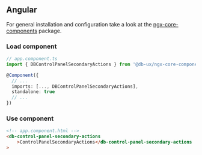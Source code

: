 ## Angular

For general installation and configuration take a look at the [ngx-core-components](https://www.npmjs.com/package/@db-ux/ngx-core-components) package.

### Load component

```ts app.component.ts
// app.component.ts
import { DBControlPanelSecondaryActions } from '@db-ux/ngx-core-components';

@Component({
  // ...
  imports: [..., DBControlPanelSecondaryActions],
  standalone: true
  // ...
})
```

### Use component

```html app.component.html
<!-- app.component.html -->
<db-control-panel-secondary-actions
	>ControlPanelSecondaryActions</db-control-panel-secondary-actions
>
```
